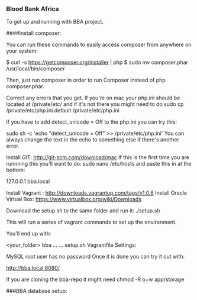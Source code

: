 

### Blood Bank Africa

To get up and running with BBA project.

####Install composer: 

You can run these commands to easily access composer from anywhere on your system:

$ curl -s https://getcomposer.org/installer | php
$ sudo mv composer.phar /usr/local/bin/composer

Then, just run composer in order to run Composer instead of php composer.phar.

Correct any errors that you get. If you're on mac your php.ini should be located at /private/etc/ and if it's not there you might need to do sudo cp /private/etc/php.ini.default /private/etc/php.ini

If you have to add detect_unicode = Off to the php.ini you can try this:

sudo sh -c 'echo "detect_unicode = Off" >> /private/etc/php.ini'
You can always change the text in the echo to something else if there's another error.

Install GIT: http://git-scm.com/download/mac
If this is the first time you are runnning this you'll want to do: sudo nano /etc/hosts and paste this in at the bottom:

127.0.0.1 bba.local

Install Vagrant : http://downloads.vagrantup.com/tags/v1.0.6
Install Oracle Virtual Box: https://www.virtualbox.org/wiki/Downloads

Download the setup.sh to the same folder and run it: ./setup.sh

This will run a series of vagrant commands to set up the environment.

You'll end up with:

<your_folder>
  <Sites>
    bba
    ...
    ...
  setup.sh
  Vagrantfile
Settings:

MySQL root user has no password
Once it is done you can try it out with:

http://bba.local:8080/

If you are cloning the bba-repo it might need chmod -R o+w app/storage


###BBA database setup:






